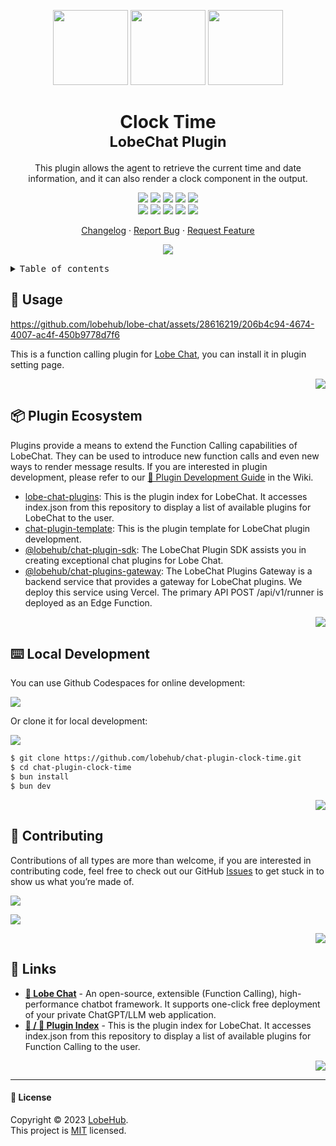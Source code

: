 <a name="readme-top"></a>

<div align="center">

<img height="120" src="https://registry.npmmirror.com/@lobehub/assets-emoji/1.3.0/files/assets/puzzle-piece.webp">
<img height="120" src="https://gw.alipayobjects.com/zos/kitchen/qJ3l3EPsdW/split.svg">
<img height="120" src="https://registry.npmmirror.com/@lobehub/assets-emoji/1.3.0/files/assets/one-o-clock.webp">

<h1>Clock Time<br/><sup>LobeChat Plugin</sup></h1>

This plugin allows the agent to retrieve the current time and date information, and it can also render a clock component in the output.

[![][🤯-🧩-lobehub-shield]][🤯-🧩-lobehub-link]
[![][github-release-shield]][github-release-link]
[![][github-releasedate-shield]][github-releasedate-link]
[![][github-action-test-shield]][github-action-test-link]
[![][github-action-release-shield]][github-action-release-link]<br/>
[![][github-contributors-shield]][github-contributors-link]
[![][github-forks-shield]][github-forks-link]
[![][github-stars-shield]][github-stars-link]
[![][github-issues-shield]][github-issues-link]
[![][github-license-shield]][github-license-link]

[Changelog](./CHANGELOG.md) · [Report Bug][github-issues-link] · [Request Feature][github-issues-link]

![](https://raw.githubusercontent.com/andreasbm/readme/master/assets/lines/rainbow.png)

</div>

<details>
<summary><kbd>Table of contents</kbd></summary>

#### TOC

- [🤯 Usage](#-usage)
- [⌨️ Local Development](#️-local-development)
- [🤝 Contributing](#-contributing)

####

</details>

## 🤯 Usage

https://github.com/lobehub/lobe-chat/assets/28616219/206b4c94-4674-4007-ac4f-450b9778d7f6

This is a function calling plugin for [Lobe Chat](https://github.com/lobehub/lobe-chat), you can install it in plugin setting page.

<div align="right">

[![][back-to-top]](#readme-top)

</div>

## 📦 Plugin Ecosystem

Plugins provide a means to extend the Function Calling capabilities of LobeChat. They can be used to introduce new function calls and even new ways to render message results. If you are interested in plugin development, please refer to our [📘 Plugin Development Guide](https://github.com/lobehub/lobe-chat/wiki/Plugin-Development) in the Wiki.

- [lobe-chat-plugins][lobe-chat-plugins]: This is the plugin index for LobeChat. It accesses index.json from this repository to display a list of available plugins for LobeChat to the user.
- [chat-plugin-template][chat-plugin-template]: This is the plugin template for LobeChat plugin development.
- [@lobehub/chat-plugin-sdk][chat-plugin-sdk]: The LobeChat Plugin SDK assists you in creating exceptional chat plugins for Lobe Chat.
- [@lobehub/chat-plugins-gateway][chat-plugins-gateway]: The LobeChat Plugins Gateway is a backend service that provides a gateway for LobeChat plugins. We deploy this service using Vercel. The primary API POST /api/v1/runner is deployed as an Edge Function.

<div align="right">

[![][back-to-top]](#readme-top)

</div>

## ⌨️ Local Development

You can use Github Codespaces for online development:

[![][github-codespace-shield]][github-codespace-link]

Or clone it for local development:

[![][bun-shield]][bun-link]

```bash
$ git clone https://github.com/lobehub/chat-plugin-clock-time.git
$ cd chat-plugin-clock-time
$ bun install
$ bun dev
```

<div align="right">

[![][back-to-top]](#readme-top)

</div>

## 🤝 Contributing

Contributions of all types are more than welcome, if you are interested in contributing code, feel free to check out our GitHub [Issues][github-issues-link] to get stuck in to show us what you’re made of.

[![][pr-welcome-shield]][pr-welcome-link]

[![][github-contrib-shield]][github-contrib-link]

<div align="right">

[![][back-to-top]](#readme-top)

</div>

## 🔗 Links

- **[🤖 Lobe Chat](https://github.com/lobehub/lobe-chat)** - An open-source, extensible (Function Calling), high-performance chatbot framework. It supports one-click free deployment of your private ChatGPT/LLM web application.
- **[🧩 / 🏪 Plugin Index](https://github.com/lobehub/lobe-chat-plugins)** - This is the plugin index for LobeChat. It accesses index.json from this repository to display a list of available plugins for Function Calling to the user.

<div align="right">

[![][back-to-top]](#readme-top)

</div>

---

#### 📝 License

Copyright © 2023 [LobeHub][profile-link]. <br />
This project is [MIT](./LICENSE) licensed.

<!-- LINK GROUP -->

[🤯-🧩-lobehub-link]: https://github.com/lobehub/lobe-chat-plugins
[🤯-🧩-lobehub-shield]: https://img.shields.io/badge/%F0%9F%A4%AF%20%26%20%F0%9F%A7%A9%20LobeHub-Plugin-95f3d9?labelColor=black&style=flat-square
[back-to-top]: https://img.shields.io/badge/-BACK_TO_TOP-black?style=flat-square
[bun-link]: https://bun.sh
[bun-shield]: https://img.shields.io/badge/-speedup%20with%20bun-black?logo=bun&style=for-the-badge
[chat-plugin-sdk]: https://github.com/lobehub/chat-plugin-sdk
[chat-plugin-template]: https://github.com/lobehub/chat-plugin-
[chat-plugins-gateway]: https://github.com/lobehub/chat-plugins-gateway
[github-action-release-link]: https://github.com/lobehub/chat-plugin-clock-time/actions/workflows/release.yml
[github-action-release-shield]: https://img.shields.io/github/actions/workflow/status/lobehub/chat-plugin-clock-time/release.yml?label=release&labelColor=black&logo=githubactions&logoColor=white&style=flat-square
[github-action-test-link]: https://github.com/lobehub/chat-plugin-clock-time/actions/workflows/test.yml
[github-action-test-shield]: https://img.shields.io/github/actions/workflow/status/lobehub/chat-plugin-clock-time/test.yml?label=test&labelColor=black&logo=githubactions&logoColor=white&style=flat-square
[github-codespace-link]: https://codespaces.new/lobehub/chat-plugin-clock-time
[github-codespace-shield]: https://github.com/codespaces/badge.svg
[github-contrib-link]: https://github.com/lobehub/chat-plugin-clock-time/graphs/contributors
[github-contrib-shield]: https://contrib.rocks/image?repo=lobehub%2Fchat-plugin-clock-time
[github-contributors-link]: https://github.com/lobehub/chat-plugin-clock-time/graphs/contributors
[github-contributors-shield]: https://img.shields.io/github/contributors/lobehub/chat-plugin-clock-time?color=c4f042&labelColor=black&style=flat-square
[github-forks-link]: https://github.com/lobehub/chat-plugin-clock-time/network/members
[github-forks-shield]: https://img.shields.io/github/forks/lobehub/chat-plugin-clock-time?color=8ae8ff&labelColor=black&style=flat-square
[github-issues-link]: https://github.com/lobehub/chat-plugin-clock-time/issues
[github-issues-shield]: https://img.shields.io/github/issues/lobehub/chat-plugin-clock-time?color=ff80eb&labelColor=black&style=flat-square
[github-license-link]: https://github.com/lobehub/chat-plugin-clock-time/blob/main/LICENSE
[github-license-shield]: https://img.shields.io/github/license/lobehub/chat-plugin-clock-time?color=white&labelColor=black&style=flat-square
[github-release-link]: https://github.com/lobehub/chat-plugin-clock-time/releases
[github-release-shield]: https://img.shields.io/github/v/release/lobehub/chat-plugin-clock-time?color=369eff&labelColor=black&logo=github&style=flat-square
[github-releasedate-link]: https://github.com/lobehub/chat-plugin-clock-time/releases
[github-releasedate-shield]: https://img.shields.io/github/release-date/lobehub/chat-plugin-clock-time?labelColor=black&style=flat-square
[github-stars-link]: https://github.com/lobehub/chat-plugin-clock-time/network/stargazers
[github-stars-shield]: https://img.shields.io/github/stars/lobehub/chat-plugin-clock-time?color=ffcb47&labelColor=black&style=flat-square
[lobe-chat-plugins]: https://github.com/lobehub/lobe-chat-plugins
[pr-welcome-link]: https://github.com/lobehub/chat-plugin-clock-time/pulls
[pr-welcome-shield]: https://img.shields.io/badge/%F0%9F%A4%AF%20PR%20WELCOME-%E2%86%92-ffcb47?labelColor=black&style=for-the-badge
[profile-link]: https://github.com/lobehub
